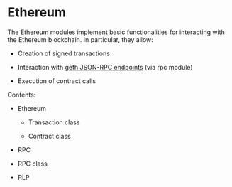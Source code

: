 # Ethereum

The Ethereum modules implement basic functionalities for interacting with the Ethereum blockchain. In particular, they allow:


* Creation of signed transactions


* Interaction with [geth JSON-RPC endpoints](https://github.com/ethereum/wiki/wiki/JSON-RPC) (via rpc module)


* Execution of contract calls

Contents:


* Ethereum


    * Transaction class


    * Contract class


* RPC


* RPC class


* RLP
